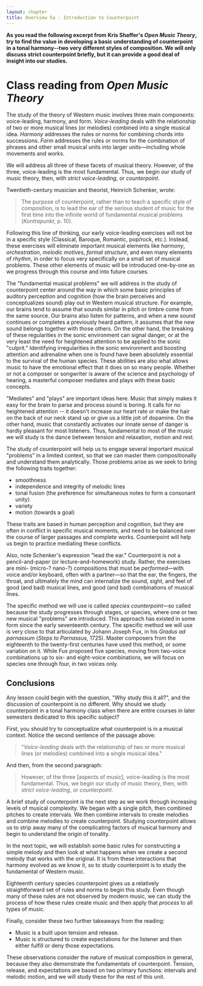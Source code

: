```yaml
---
layout: chapter
title: Overview 5a - Introduction to Counterpoint
---
```


**As you read the following excerpt from Kris Shaffer's *Open Music Theory*, try to find the value in developing a basic understanding of counterpoint in a tonal harmony--two very different styles of composition. We will only discuss strict counterpoint briefly, but it can provide a good deal of insight into our studies.**

# Class reading from *Open Music Theory*

The study of the theory of Western music involves three main components: voice-leading, harmony, and form. *Voice-leading* deals with the relationship of two or more musical lines (or melodies) combined into a single musical idea. *Harmony* addresses the rules or norms for combining chords into successions. *Form* addresses the rules or norms for the combination of phrases and other small musical units into larger units—including whole movements and works. 

We will address all three of these facets of musical theory. However, of the three, voice-leading is the most fundamental. Thus, we begin our study of music theory, then, with *strict voice-leading*, or *counterpoint*. 

Twentieth-century musician and theorist, Heinrich Schenker, wrote:

> The purpose of counterpoint, rather than to teach a specific style of composition, is to lead the ear of the serious student of music for the first time into the infinite world of fundamental musical problems (*Kontrapunkt*, p. 10).

Following this line of thinking, our early voice-leading exercises will not be in a specific style (Classical, Baroque, Romantic, pop/rock, etc.). Instead, these exercises will eliminate important musical elements like *harmony*, *orchestration*, *melodic motives*, *formal structure*, and even many elements of *rhythm*, in order to focus very specifically on a small set of musical problems. These other elements of music will be introduced one-by-one as we progress through this course and into future courses.

The "fundamental musical problems" we will address in the study of counterpoint center around the way in which some basic principles of auditory perception and cognition (how the brain perceives and conceptualizes sound) play out in Western musical structure. For example, our brains tend to assume that sounds similar in pitch or timbre come from the same source. Our brains also listen for patterns, and when a new sound continues or completes a previously heard pattern, it assumes that the new sound belongs together with those others. On the other hand, the breaking of these regularities in the sonic environment can signal danger, or at the very least the need for heightened attention to be applied to the sonic "culprit." Identifying irregularities in the sonic environment and boosting attention and adrenaline when one is found have been absolutely essential to the survival of the human species. These abilities are also what allows music to have the emotional effect that it does on so many people. Whether or not a composer or songwriter is aware of the science and psychology of hearing, a masterful composer mediates and plays with these basic concepts.

"Mediates" and "plays" are important ideas here. Music that simply makes it easy for the brain to parse and process sound is boring. It calls for no heightened attention -- it doesn't increase our heart rate or make the hair on the back of our neck stand up or give us a little jolt of dopamine. On the other hand, music that constantly activates our innate sense of danger is hardly pleasant for most listeners. Thus, fundamental to most of the music we will study is the dance between tension and relaxation, motion and rest.

The study of counterpoint will help us to engage several important musical "problems" in a limited context, so that we can master them compositionally and understand them analytically. Those problems arise as we seek to bring the following traits together:

- smoothness  
- independence and integrity of melodic lines  
- tonal fusion (the preference for simultaneous notes to form a consonant unity)  
- variety  
- motion (towards a goal)

These traits are based in human perception and cognition, but they are often in conflict in specific musical moments, and need to be balanced over the course of larger passages and complete works. Counterpoint will help us begin to practice mediating these conflicts.

Also, note Schenker's expression "lead the ear." Counterpoint is not a pencil-and-paper (or lecture-and-homework) study. Rather, the exercises are mini- (micro-? nano-?) compositions that must be *performed*—with voice and/or keyboard, often with a partner—so that the ear, the fingers, the throat, and ultimately the mind can internalize the sound, sight, and feel of good (and bad) musical lines, and good (and bad) combinations of musical lines.

The specific method we will use is called *species counterpoint*—so called because the study progresses through stages, or species, where one or two new musical "problems" are introduced. This approach has existed in some form since the early seventeenth century. The specific method we will use is very close to that articulated by Johann Joseph Fux, in his *Gradus ad parnassum* (*Steps to Parnassus*, 1725). Master composers from the eighteenth to the twenty-first centuries have used this method, or some variation on it. While Fux proposed five species, moving from two-voice combinations up to six- and eight-voice combinations, we will focus on species one through four, in two voices only.

## Conclusions

Any lesson could begin with the question, "Why study this it all?", and the discussion of counterpoint is no different. Why should we study counterpoint in a tonal harmony class when there are entire courses in later semesters dedicated to this specific subject?

First, you should try to conceptualize what counterpoint is in a musical context. Notice the second sentence of the passage above:

>"*Voice-leading* deals with the relationship of two or more musical lines (or melodies) combined into a single musical idea."

And then, from the second paragraph:

>However, of the three [aspects of music], voice-leading is the most fundamental. Thus, we begin our study of music theory, then, with *strict voice-leading*, or *counterpoint*.

A brief study of counterpoint is the next step as we work through increasing levels of musical complexity. We began with a single pitch, then combined pitches to create intervals. We then combine intervals to create melodies and combine melodies to create counterpoint. Studying counterpoint allows us to strip away many of the complicating factors of musical harmony and begin to understand the origin of tonality. 

In the next topic, we will establish some basic rules for constructing a simple melody and then look at what happens when we create a second melody that works with the original. It is from these interactions that harmony evolved as we know it, so to study counterpoint is to study the fundamental of Western music. 

Eighteenth century species counterpoint gives us a relatively straightforward set of rules and norms to begin this study. Even though many of these rules are not observed by modern music, we can study the process of how these rules create music and then apply that *process* to all types of music.

Finally, consider these two further takeaways from the reading:
- Music is a built upon tension and release.
- Music is structured to create expectations for the listener and then either fulfill or deny those expectations. 

These observations consider the nature of musical composition in general, because they also demonstrate the fundamentals of counterpoint. Tension, release, and expectations are based on two primary functions: intervals and melodic motion, and we will study these for the rest of this unit.